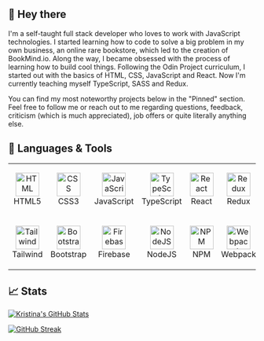 ## 👋 Hey there

I'm a self-taught full stack developer who loves to work with JavaScript technologies. I started learning how to code to solve a big problem in my own business, an online rare bookstore, which led to the creation of BookMind.io. Along the way, I became obsessed with the process of learning how to build cool things. Following the Odin Project curriculum, I started out with the basics of HTML, CSS, JavaScript and React. Now I'm currently teaching myself TypeScript, SASS and Redux.

You can find my most noteworthy projects below in the "Pinned" section. Feel free to follow me or reach out to me regarding questions, feedback, criticism (which is much appreciated), job offers or quite literally anything else.




## 🔧 Languages & Tools

<table>
  <tr>
    <td align="center" height="108" width="108">
      <img src="https://github.com/get-icon/geticon/blob/master/icons/html-5.svg" title="HTML5" alt="HTML" width="48" height="48"/>
      <br />
      HTML5
    </td>
    <td align="center" height="108" width="108">
      <img src="https://github.com/get-icon/geticon/blob/master/icons/css-3.svg"  title="CSS3" alt="CSS" width="48" height="48"/>
      <br />
      CSS3
    </td>
    <td align="center" height="108" width="108">
      <img src="https://github.com/get-icon/geticon/blob/master/icons/javascript.svg" title="JavaScript" alt="JavaScript" width="48" height="48"/>
      <br />
      JavaScript
    </td>
    <td align="center" height="108" width="108">
      <img src="https://github.com/get-icon/geticon/blob/master/icons/typescript-icon.svg" title="TypeScript" alt="TypeScript" width="48" height="48"/>
      <br />
      TypeScript
    </td>
    <td align="center" height="108" width="108">
      <img src="https://github.com/get-icon/geticon/blob/master/icons/react.svg" title="React" alt="React" width="48" height="48"/>
      <br />
      React
    </td>
    <td align="center" height="108" width="108">
      <img src="https://github.com/get-icon/geticon/blob/master/icons/redux.svg" title="Redux" alt="Redux" width="48" height="48"/>
      <br />
      Redux
    </td>
    <td align="center" height="108" width="108">
      <img src="https://github.com/get-icon/geticon/blob/master/icons/sass.svg" title="SASS" alt="SASS" width="48" height="48"/>
      <br />
      SASS
    </td>
  </tr>
  <tr>
    <td align="center" height="108" width="108">
      <img src="https://github.com/get-icon/geticon/blob/master/icons/tailwindcss-icon.svg" title="Tailwind" alt="Tailwind" width="48" height="48"/>
      <br />
      Tailwind
    </td>
    <td align="center" height="108" width="108">
      <img src="https://github.com/get-icon/geticon/blob/master/icons/bootstrap.svg" title="Bootstrap" alt="Bootstrap" width="48" height="48"/>
      <br />
      Bootstrap
    </td>
    <td align="center" height="108" width="108">
      <img src="https://github.com/get-icon/geticon/blob/master/icons/firebase.svg" title="Firebase" alt="Firebase" width="48" height="48"/>
      <br />
      Firebase
    </td>
    <td align="center" height="108" width="108">
      <img src="https://github.com/get-icon/geticon/blob/master/icons/nodejs-icon.svg" title="NodeJS" alt="NodeJS" width="48" height="48"/>
      <br />
      NodeJS
    </td>
    <td align="center" height="108" width="108">
      <img src="https://github.com/get-icon/geticon/blob/master/icons/npm.svg" title="NPM" alt="NPM" width="48" height="48"/>
      <br />
      NPM
    </td>
    <td align="center" height="108" width="108">
      <img src="https://github.com/get-icon/geticon/blob/master/icons/webpack.svg" title="Webpack" alt="Webpack" width="48" height="48"/>
      <br />
      Webpack
    </td>
    <td align="center" height="108" width="108">
      <img src="https://github.com/get-icon/geticon/blob/master/icons/git-icon.svg" title="Git" alt="Git" width="48" height="48"/>
      <br />
      Git
    </td>
  </tr>
 </table>




## 📈 Stats

[![Kristina's GitHub Stats](https://github-readme-stats.vercel.app/api?username=kristina-sparrow&theme=algolia)](https://github.com/kristina-sparrow/github-readme-stats)

[![GitHub Streak](https://streak-stats.demolab.com?user=kristina-sparrow&theme=algolia&date_format=M%20j%5B%2C%20Y%5D&mode=weekly)](https://git.io/streak-stats)

